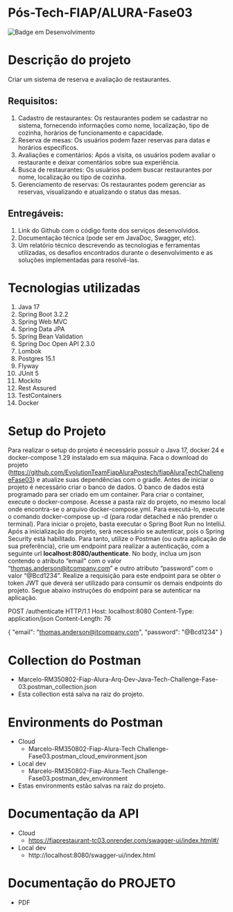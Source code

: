 # Pós-Tech-FIAP/ALURA-Fase03

![Badge em Desenvolvimento](http://img.shields.io/static/v1?label=STATUS&message=EM%20DESENVOLVIMENTO&color=GREEN&style=for-the-badge)

# Descrição do projeto
Criar um sistema de reserva e avaliação de restaurantes.

## Requisitos:
1. Cadastro de restaurantes:  Os restaurantes podem se cadastrar no sistema, fornecendo informações como nome, localização, tipo de cozinha, horários de funcionamento e capacidade.
2. Reserva de mesas:  Os usuários podem fazer reservas para datas e horários específicos.
3. Avaliações e comentários:  Após a visita, os usuários podem avaliar o restaurante e deixar comentários sobre sua experiência.
4. Busca de restaurantes:  Os usuários podem buscar restaurantes por nome, localização ou tipo de cozinha.
5. Gerenciamento de reservas:  Os restaurantes podem gerenciar as reservas, visualizando e atualizando o status das mesas.

## Entregáveis:
1. Link do Github com o código fonte dos serviços desenvolvidos.
2. Documentação técnica (pode ser em JavaDoc, Swagger, etc).
3. Um relatório técnico descrevendo as tecnologias e ferramentas utilizadas, os desafios encontrados durante o desenvolvimento e as soluções implementadas para resolvê-las.

# Tecnologias utilizadas
1. Java 17
2. Spring Boot 3.2.2
3. Spring Web MVC 
4. Spring Data JPA 
5. Spring Bean Validation 
6. Spring Doc Open API 2.3.0
7. Lombok 
8. Postgres 15.1
9. Flyway 
10. JUnit 5
11. Mockito
12. Rest Assured
13. TestContainers
14. Docker

# Setup do Projeto

Para realizar o setup do projeto é necessário possuir o Java 17, docker 24 e docker-compose 1.29 instalado em sua máquina.
Faca o download do projeto (https://github.com/EvolutionTeamFiapAluraPostech/fiapAluraTechChallengeFase03) e atualize suas dependências com o gradle.
Antes de iniciar o projeto é necessário criar o banco de dados. O banco de dados está programado para ser criado em um container. 
Para criar o container, execute o docker-compose.
Acesse a pasta raiz do projeto, no mesmo local onde encontra-se o arquivo docker-compose.yml. Para executá-lo, execute o comando docker-compose up -d (para rodar detached e não prender o terminal).
Para iniciar o projeto, basta executar o Spring Boot Run no IntelliJ.
Após a inicialização do projeto, será necessário se autenticar, pois o Spring Security está habilitado. Para tanto, utilize o Postman (ou outra aplicação de sua preferência), crie um endpoint para realizar a autenticação, com a seguinte url **localhost:8080/authenticate**. No body, inclua um json contendo o atributo “email” com o valor “thomas.anderson@itcompany.com” e outro atributo “password” com o valor “@Bcd1234”. Realize a requisição para este endpoint para se obter o token JWT que deverá ser utilizado para consumir os demais endpoints do projeto.
Segue abaixo instruções do endpoint para se autenticar na aplicação.

POST /authenticate HTTP/1.1
Host: localhost:8080
Content-Type: application/json
Content-Length: 76

{
"email": "thomas.anderson@itcompany.com",
"password": "@Bcd1234"
}

# Collection do Postman
* Marcelo-RM350802-Fiap-Alura-Arq-Dev-Java-Tech-Challenge-Fase-03.postman_collection.json
* Esta collection está salva na raiz do projeto.

# Environments do Postman
* Cloud
    * Marcelo-RM350802-Fiap-Alura-Tech Challenge-Fase03.postman_cloud_environment.json
* Local dev
    * Marcelo-RM350802-Fiap-Alura-Tech Challenge-Fase03.postman_dev_environment
* Estas environments estão salvas na raiz do projeto.

# Documentação da API
* Cloud
    * https://fiaprestaurant-tc03.onrender.com/swagger-ui/index.html#/
* Local dev
  * http://localhost:8080/swagger-ui/index.html

# Documentação do PROJETO
* PDF

